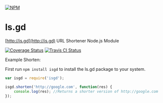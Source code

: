 [![NPM](https://nodei.co/npm/isgd.png?downloads=true&downloadRank=true&stars=true)](https://nodejs.com/package/isgd/)

# Is.gd
[http://is.gd](http://is.gd) URL Shortener Node.js Module

[![Coverage Status](https://coveralls.io/repos/AlphaT3ch/is.gd/badge.svg)](https://coveralls.io/r/AlphaT3ch/is.gd)
[![Travis CI Status](https://travis-ci.org/AlphaT3ch/is.gd.svg)](https://travis-ci.org/AlphaT3ch/is.gd)

Example Shorten:

First run ```npm install isgd``` to install the Is.gd package to your system.

```javascript
var isgd = require('isgd');

isgd.shorten('http://google.com', function(res) {
	console.log(res); //Returns a shorter version of http://google.com - http://is.gd/OwycZW
});
```